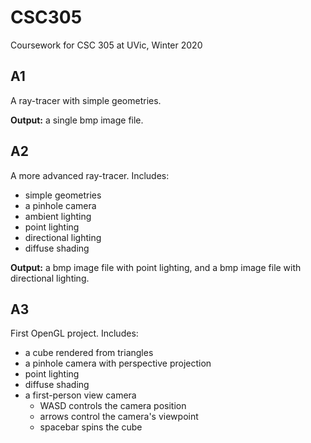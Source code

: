 # CSC305
Coursework for CSC 305 at UVic, Winter 2020

## A1
A ray-tracer with simple geometries.

**Output:** a single bmp image file.

## A2
A more advanced ray-tracer. Includes:
- simple geometries
- a pinhole camera
- ambient lighting
- point lighting
- directional lighting
- diffuse shading

**Output:** a bmp image file with point lighting, and a bmp image file with directional lighting.

## A3
First OpenGL project. Includes:
- a cube rendered from triangles
- a pinhole camera with perspective projection
- point lighting
- diffuse shading
- a first-person view camera
  - WASD controls the camera position
  - arrows control the camera's viewpoint
  - spacebar spins the cube

